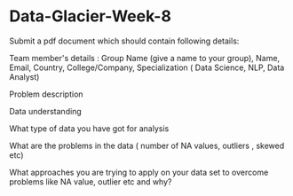 # Data-Glacier-Week-8

Submit a pdf document which should contain following details:

Team member's details : Group Name (give a name to your group), Name, Email, Country, College/Company, Specialization ( Data Science, NLP, Data Analyst)

Problem description

Data understanding

What type of data you have got for analysis

What are the problems in the data ( number of NA values, outliers , skewed etc)

What approaches you are trying to apply on your data set to overcome problems like NA value, outlier etc and why?

